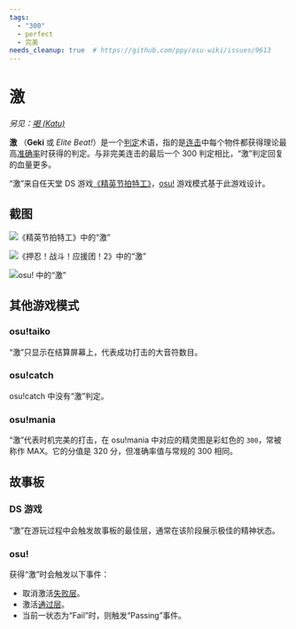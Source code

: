 ```yaml
---
tags:
  - "300"
  - perfect
  - 完美
needs_cleanup: true  # https://github.com/ppy/osu-wiki/issues/9613
---
```


# 激

*另见：[喝 (Katu)](/wiki/Gameplay/Judgement/Katu)*

**激** （**Geki** 或 *Elite Beat!*）是一个[判定](/wiki/Gameplay/Judgement)术语，指的是[连击](/wiki/Beatmapping/Combo)中每个物件都获得理论最高[准确率](/wiki/Gameplay/Accuracy)时获得的判定。与非完美连击的最后一个 300 判定相比，“激”判定回复的血量更多。

“激”来自任天堂 DS 游戏[《精英节拍特工》](/wiki/iNiS_games)，[osu!](/wiki/Game_mode/osu!) 游戏模式基于此游戏设计。

## 截图

![《精英节拍特工》中的“激”](img/eba-bornlove-300g.jpg "《精英节拍特工》中的“激”")

![《押忍！战斗！应援团！2》中的“激”](img/oto-sambomaster-300g.jpg "《押忍！战斗！应援团！2》中的“激”")

![osu! 中的“激”](img/osu-lonelest-300g.jpg "osu! 中的“激”")

## 其他游戏模式

### osu!taiko

“激”只显示在结算屏幕上，代表成功打击的大音符数目。

### osu!catch

osu!catch 中没有“激”判定。

### osu!mania

“激”代表时机完美的打击，在 osu!mania 中对应的精灵图是彩虹色的 `300`，常被称作 MAX。它的分值是 320 分，但准确率值与常规的 300 相同。

## 故事板

### DS 游戏

“激”在游玩过程中会触发故事板的最佳层，通常在该阶段展示极佳的精神状态。

### osu!

获得“激”时会触发以下事件：

- 取消激活[失败层](/wiki/Storyboard/Scripting/General_Rules#layers)。
- 激活[通过层](/wiki/Storyboard/Scripting/General_Rules#layers)。
- 当前一状态为“Fail”时，则触发“Passing”事件。

